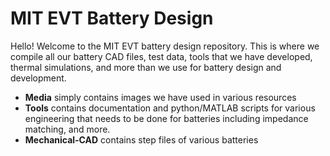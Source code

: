 # MIT EVT Battery Design

Hello! Welcome to the MIT EVT battery design repository. This is where we compile all our battery CAD files, test data, tools that we have developed, thermal simulations, and more than we use for battery design and development. 

- **Media** simply contains images we have used in various resources
- **Tools** contains documentation and python/MATLAB scripts for various engineering that needs to be done for batteries including impedance matching, and more.
- **Mechanical-CAD** contains step files of various batteries
